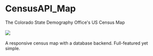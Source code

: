 # CensusAPI_Map
The Colorado State Demography Office's US Census Map<br /><br />
<img src="image/censusmap.jpg" /><br /><br />
A responsive census map with a database backend.  Full-featured yet simple.
